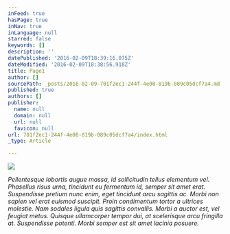 ```yaml
---
inFeed: true
hasPage: true
inNav: true
inLanguage: null
starred: false
keywords: []
description: ''
datePublished: '2016-02-09T18:39:16.075Z'
dateModified: '2016-02-09T18:38:56.918Z'
title: Page1
author: []
sourcePath: _posts/2016-02-09-701f2ec1-244f-4e00-819b-089c05dcf7a4.md
published: true
authors: []
publisher:
  name: null
  domain: null
  url: null
  favicon: null
url: 701f2ec1-244f-4e00-819b-089c05dcf7a4/index.html
_type: Article

---
```

![](https://the-grid-user-content.s3-us-west-2.amazonaws.com/f5c7a03f-cf2d-43c0-81a4-1652aab0bf7d.jpg)

_Pellentesque lobortis augue massa, id sollicitudin tellus elementum vel. Phasellus risus urna, tincidunt eu fermentum id, semper sit amet erat. Suspendisse pretium nunc enim, eget tincidunt arcu sagittis ac. Morbi non sapien vel erat euismod suscipit. Proin condimentum tortor a ultrices molestie. Nam sodales ligula quis sagittis convallis. Morbi a auctor est, vel feugiat metus. Quisque ullamcorper tempor dui, at scelerisque arcu fringilla at. Suspendisse potenti. Morbi semper est sit amet lacinia posuere._